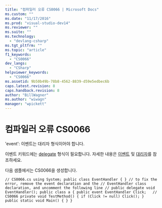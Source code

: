 ```yaml
---
title: "컴파일러 오류 CS0066 | Microsoft Docs"
ms.custom: ""
ms.date: "11/17/2016"
ms.prod: "visual-studio-dev14"
ms.reviewer: ""
ms.suite: ""
ms.technology: 
  - "devlang-csharp"
ms.tgt_pltfrm: ""
ms.topic: "article"
f1_keywords: 
  - "CS0066"
dev_langs: 
  - "CSharp"
helpviewer_keywords: 
  - "CS0066"
ms.assetid: 9b50b49b-78b8-4562-8839-d59e5edbec6b
caps.latest.revision: 8
caps.handback.revision: 8
author: "BillWagner"
ms.author: "wiwagn"
manager: "wpickett"
---
```

# 컴파일러 오류 CS0066
'event': 이벤트는 대리자 형식이어야 합니다.  
  
 이벤트 키워드에는 [delegate](../Topic/delegate%20\(C%23%20Reference\).md) 형식이 필요합니다. 자세한 내용은 [이벤트](../Topic/Events%20\(C%23%20Programming%20Guide\).md) 및 [대리자](../Topic/Delegates%20\(C%23%20Programming%20Guide\).md)를 참조하세요.  
  
 다음 샘플에서는 CS0066을 생성합니다.  
  
```  
// CS0066.cs using System; public class EventHandler { } // to fix the error, remove the event declaration and the // EventHandler class declaration, and uncomment the following line // public delegate void EventHandler(); public class a { public event EventHandler Click;   // CS0066 private void TestMethod() { if (Click != null) Click(); } public static void Main() { } }  
```